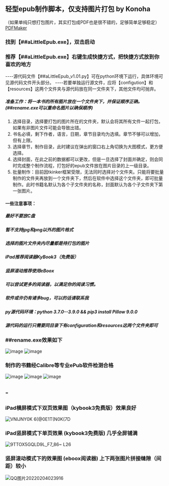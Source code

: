 ## 轻型epub制作脚本，仅支持图片打包 by Konoha
（如果单纯只想打包图片，其实打包成PDF也是很不错的，足够简单足够稳定）[PDFMaker](https://github.com/KonohaVio/PDFMaker)

### 找到【##aLittleEpub.exe】，双击启动
### 推荐【##aLittleEpub.exe】右键生成快捷方式，把快捷方式放到你喜欢的地方

----源代码文件【##aLittleEpub_v1.01.py】可在python环境下运行，具体环境可见源代码文件开头部分。
----若要单独运行源文件，应将【configution】和【resources】这两个文件夹与源代码放在同一文件夹下，其他文件均可抛弃。

##### 准备工作：将一本书的所有图片放在一个文件夹下，并保证顺序正确。(##rename.exe可以重命名图片以确保顺序)

1. 选择目录，选择要打包的图片所在的文件夹，默认会将其所有文件一起打包，如果有非图片文件可能会导致出错。
2. 书名必填，剩下作者，语言，日期，章节目录均为选填。章节不够可以增加，但有上限。
3. 选择章节，制作目录，此时建议在弹出的窗口右上角切换为大图模式，更方便选择。
4. 选择封面，在此之前的数据都可以更改，但是一旦选择了封面并确定，则会同时完成整个制作流程，打包好的epub文件放在图片目录的上一级目录。
5. 批量制作：目前因tkinker框架受限，无法同时选择对个文件夹。只能将要批量制作的文件夹再放到一个文件夹下，然后在软件中选择这个文件夹，即可批量制作。此时书籍名默认为各个子文件夹的名称，封面默认为各个子文件夹下第一张图片。
#### 一些注意事项：

##### 最好不要放C盘
##### 暂不支持jpg和png以外的图片格式
##### 选择的图片文件夹内尽量都是待打包的图片
##### iPad推荐阅读器KyBook3（免费版）
##### 竖屏滚动推荐使用eBoox
##### 可以尝试更多的阅读器，以满足你的阅读习惯。
##### 软件或许仍有诸多bug，可以的话请联系我

##### py源代码环境：python 3.7.0--3.9.0   &&   pip3 install Pillow 9.0.0
##### 源代码的运行只需要同目录下有configuration和resources这两个文件夹即可

### ##rename.exe效果如下
![image](https://user-images.githubusercontent.com/61352919/169463734-5dc247ae-94ef-4a16-b33d-64d8bd8583a7.png)
![image](https://user-images.githubusercontent.com/61352919/169463742-880cf668-e2c9-400e-af94-46e07c75a0a5.png)


### 制作的书籍经Calibre等专业ePub软件检测合格
![image](https://user-images.githubusercontent.com/61352919/152534630-fd571b11-eb4a-4047-a5f0-19f1427bbd37.png)
![image](https://user-images.githubusercontent.com/61352919/152534996-1aa2ec1a-8a03-4cf7-80c5-74c3b718bbe6.png)
![image](https://user-images.githubusercontent.com/61352919/152534952-a26a59df-c07c-40a3-9876-0d1950c4daed.png)

## -
### iPad横屏模式下双页效果图（kybook3免费版）效果良好
![VNIJNY0K 6(@0E1T(N0K(7D](https://user-images.githubusercontent.com/61352919/152537687-7b94162c-7a13-4169-bdf9-85a3e74b0981.jpg)
### iPad竖屏模式下单页效果 (kybook3免费版) 几乎全屏铺满
![9TTOX5GQLD9L_F7_86~ L26](https://user-images.githubusercontent.com/61352919/152537971-d3c281ab-64c8-4dfe-bb0c-87294ae94178.jpg)
### 竖屏滚动模式下的效果图 (eboox阅读器) 上下两张图片拼接缝隙（间距）较小
![QQ图片20220204023916](https://user-images.githubusercontent.com/61352919/152408465-7753d482-c4bf-49bd-9971-c0f3ef1b4566.png)
